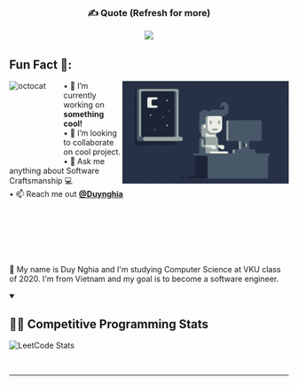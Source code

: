 <div align="center">

### ✍️ Quote (Refresh for more)

![](https://quotes-github-readme.vercel.app/api?type=horizontal&theme=radical)

</div>

## Fun Fact 🎈:

<img align="left" height="150" src="https://user-images.githubusercontent.com/69384657/179312151-fdabe3af-823f-41ab-a6d4-17a72af4e9e8.png" alt="octocat" style="margin-right: 2rem;" />

<img alt="Night Coding" src="https://raw.githubusercontent.com/duynghiadev/duynghiadev/master/assets/Night-Coding.gif" align="right"/>

• 🔭 I’m currently working on <b>something cool!</b> <br/>
• 👯 I’m looking to collaborate on cool project.<br/>
• 💬 Ask me anything about Software Craftsmanship 💻 <br/>
• 📫 Reach me out <a href="https://www.linkedin.com/in/duynghiale/"><b>@Duynghia</b></a><br/>

</span>

<br />
<br />
<br />
<br />
<br />

👨 My name is Duy Nghia and I'm studying Computer Science at VKU class of 2020. I'm from Vietnam and my goal is to become a software engineer.


<details open>
<summary><h2>👨‍💻 Competitive Programming Stats</h2></summary>

![LeetCode Stats](https://leetcard.jacoblin.cool/duynghia22302?theme=dark&font=Piazzolla&ext=heatmap)
</details>

<br/>

---
